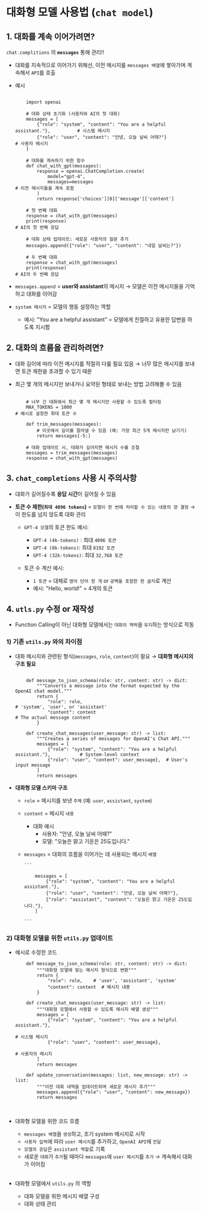 # 대화형 모델 사용법 (`chat model`)

## 1. 대화를 계속 이어가려면?
`chat.complitions` 의 **`messages`** 통해 관리!! 

- 대화를 지속적으로 이어가기 위해선, 이전 메시지를 `messages 배열`에 쌓아가며 계속해서 `API`를 호출
  
- 예시

    ```

        import openai

        # 대화 상태 초기화 (사용자와 AI의 첫 대화)
        messages = [
            {"role": "system", "content": "You are a helpful assistant."},          # 시스템 메시지
            {"role": "user", "content": "안녕, 오늘 날씨 어때?"}                        # 사용자 메시지
        ]

        # 대화를 계속하기 위한 함수
        def chat_with_gpt(messages):
            response = openai.ChatCompletion.create(
                model="gpt-4",
                messages=messages                                                   # 이전 메시지들을 계속 포함
            )
            return response['choices'][0]['message']['content']

        # 첫 번째 대화
        response = chat_with_gpt(messages)
        print(response)                                                             # AI의 첫 번째 응답

        # 대화 상태 업데이트: 새로운 사용자의 질문 추가
        messages.append({"role": "user", "content": "내일 날씨는?"})

        # 두 번째 대화
        response = chat_with_gpt(messages)
        print(response)                                                             # AI의 두 번째 응답

    ```

- `messages.append` = **user와 assistant**의 메시지 → 모델은 이전 메시지들을 기억하고 대화를 이어감

- `system 메시지` = 모델의 행동 설정하는 역할
  - 예시: "You are a helpful assistant" = 모델에게 친절하고 유용한 답변을 하도록 지시함


## 2. 대화의 흐름을 관리하려면?

- 대화 길이에 따라 이전 메시지를 적절히 다룰 필요 있음 → 너무 많은 메시지를 보내면 토큰 제한을 초과할 수 있기 때문

- 최근 몇 개의 메시지만 보내거나 요약된 형태로 보내는 방법 고려해볼 수 있음

    ```

        # 너무 긴 대화에서 최근 몇 개 메시지만 사용할 수 있도록 필터링
        MAX_TOKENS = 1000                                                      # 예시로 설정한 최대 토큰 수

        def trim_messages(messages):
            # 이곳에서 길이를 잘라낼 수 있음 (예: 가장 최근 5개 메시지만 남기기)
            return messages[-5:]

        # 대화 업데이트 시, 대화가 길어지면 메시지 수를 조절
        messages = trim_messages(messages)
        response = chat_with_gpt(messages)

    ```


## 3. `chat_completions` 사용 시 주의사항

- 대화가 길어질수록 **응답 시간**이 길어질 수 있음
  
- **토큰 수 제한(`최대 4096 tokens`)** = `모델이 한 번에 처리할 수 있는 내용의 양 결정` → 이 한도를 넘지 않도록 대화 관리
  
  - `GPT-4 모델`의 토큰 한도 예시:
    - `GPT-4 (4k-tokens)` : 최대 `4096 토큰`
    - `GPT-4 (8k-tokens)`: 최대 `8192 토큰`
    - `GPT-4 (32k-tokens)`: 최대 `32,768 토큰`

  - 토큰 수 계산 예시:
    - `1 토큰` = 대체로 `영어 단어 한 개` or `공백을 포함한 한 글자`로 계산
    - 예시: "Hello, world!" = 4개의 토큰
 

## 4. **`utls.py`** 수정 or 재작성 

- Function Calling이 아닌 대화형 모델에서는 `대화의 맥락`을 `유지`하는 방식으로 작동


### 1) 기존 `utils.py` 와의 차이점

- 대화 메시지와 관련된 형식(`messages`, `role`, `content`)이 필요 → **대화형 메시지의 구조 필요**

    ```

        def message_to_json_schema(role: str, content: str) -> dict:
            """Converts a message into the format expected by the OpenAI chat model."""
            return {
                "role": role,                                               # 'system', 'user', or 'assistant'
                "content": content                                          # The actual message content
            }

        def create_chat_messages(user_message: str) -> list:
            """Creates a series of messages for OpenAI's Chat API."""
            messages = [
                {"role": "system", "content": "You are a helpful assistant."},           # System-level context
                {"role": "user", "content": user_message},  # User's input message
            ]
            return messages

    ```

- **대화형 모델 스키마 구조**
  
  - `role` = 메시지를 보낸 `주체` (예: `user`, `assistant`, `system`)
  - `content` = 메시지 `내용`
    - 대화 예시
      - 사용자: "안녕, 오늘 날씨 어때?"
      - 모델: "오늘은 맑고 기온은 25도입니다."
  - `messages` = 대화의 흐름을 이어가는 데 사용되는 메시지 `배열`

        ```

            messages = [
                {"role": "system", "content": "You are a helpful assistant."},
                {"role": "user", "content": "안녕, 오늘 날씨 어때?"},
                {"role": "assistant", "content": "오늘은 맑고 기온은 25도입니다."},
            ]

        ```

### 2) 대화형 모델을 위한 `utils.py` 업데이트

- 예시로 수정한 코드
  
    ```
        def message_to_json_schema(role: str, content: str) -> dict:
            """대화형 모델에 맞는 메시지 형식으로 변환"""
            return {
                "role": role,    # 'user', 'assistant', 'system'
                "content": content  # 메시지 내용
            }

        def create_chat_messages(user_message: str) -> list:
            """대화형 모델에서 사용할 수 있도록 메시지 배열 생성"""
            messages = [
                {"role": "system", "content": "You are a helpful assistant."},                 
                                                                                        # 시스템 메시지
                {"role": "user", "content": user_message},
                                                                                        # 사용자의 메시지
            ]
            return messages

        def update_conversation(messages: list, new_message: str) -> list:
            """이전 대화 내역을 업데이트하며 새로운 메시지 추가"""
            messages.append({"role": "user", "content": new_message})
            return messages

    ```

<br>

- 대화형 모델을 위한 코드 흐름
    - `messages 배열`을 `생성`하고, 초기 system 메시지로 시작
    - `사용자 입력`에 따라 `user 메시지`를 추가하고, `OpenAI API`에 `전달`
    - `모델의 응답`은 `assistant 역할`로 기록
    - 새로운 `대화`가 `추가`될 때마다 `messages`에 `user 메시지`를 `추가` → 계속해서 대화가 이어짐<br><br>

- 대화형 모델에서 `utils.py` 의 역할
    - 대화 모델을 위한 메시지 배열 구성
    - 대화 상태 관리


